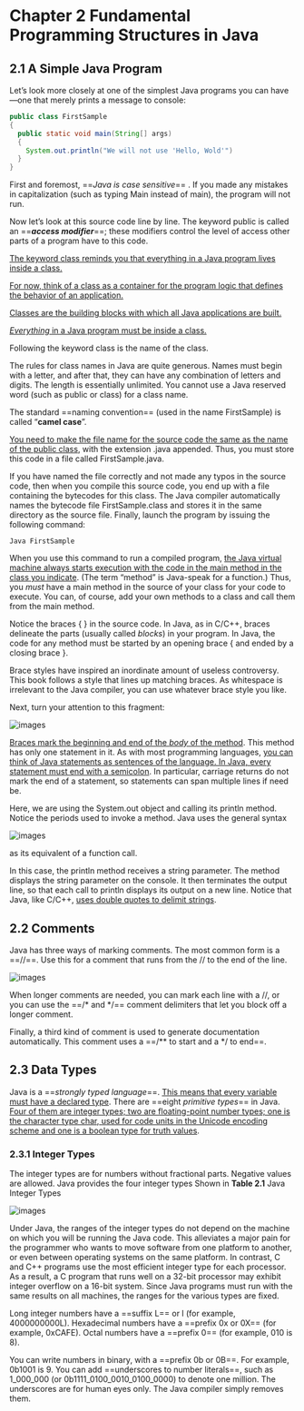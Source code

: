 # Chapter 2 Fundamental Programming Structures in Java

## 2.1 A Simple Java Program

Let’s look more closely at one of the simplest Java programs you can have—one that merely prints a message to console:

``````java
public class FirstSample
{
  public static void main(String[] args)
  {
    System.out.println("We will not use 'Hello, Wold'")
  }
}
``````

First and foremost, ==*Java is case sensitive*== . If you made any mistakes in capitalization (such as typing Main instead of main), the program will not run.



Now let’s look at this source code line by line. The keyword public is called an ==***access modifier***==; these modifiers control the level of access other parts of a program have to this code. 



<u>The keyword class reminds you that everything in a Java program lives inside a class.</u>

<u>For now, think of a class as a container for the program logic that defines the behavior of an application.</u> 

<u>Classes are the building blocks with which all Java applications are built.</u>

<u>*Everything* in a Java program must be inside a class.</u>



Following the keyword class is the name of the class. 

The rules for class names in Java are quite generous. Names must begin with a letter, and after that, they can have any combination of letters and digits. The length is essentially unlimited. You cannot use a Java reserved word (such as public or class) for a class name.

The standard ==naming convention== (used in the name FirstSample) is called “**camel case**”.



<u>You need to make the file name for the source code the same as the name of the public class</u>, with the extension .java appended. Thus, you must store this code in a file called FirstSample.java.



If you have named the file correctly and not made any typos in the source code, then when you compile this source code, you end up with a file containing the bytecodes for this class. The Java compiler automatically names the bytecode file FirstSample.class and stores it in the same directory as the source file. Finally, launch the program by issuing the following command:

``````shell
Java FirstSample
``````

When you use this command to run a compiled program, <u>the Java virtual machine always starts execution with the code in the main method in the class you indicate</u>. (The term “method” is Java-speak for a function.) Thus, you *must* have a main method in the source of your class for your code to execute. You can, of course, add your own methods to a class and call them from the main method. 

Notice the braces { } in the source code. In Java, as in C/C++, braces delineate the parts (usually called *blocks*) in your program. In Java, the code for any method must be started by an opening brace { and ended by a closing brace }.

Brace styles have inspired an inordinate amount of useless controversy. This book follows a style that lines up matching braces. As whitespace is irrelevant to the Java compiler, you can use whatever brace style you like.

Next, turn your attention to this fragment:

![images](https://learning.oreilly.com/api/v2/epubs/urn:orm:book:9788119896257/files/images/img_p64-2.png)



<u>Braces mark the beginning and end of the *body* of the method</u>. This method has only one statement in it. As with most programming languages, <u>you can think of Java statements as sentences of the language. In Java, every statement must end with a semicolon</u>. In particular, carriage returns do not mark the end of a statement, so statements can span multiple lines if need be.

Here, we are using the System.out object and calling its println method. Notice the periods used to invoke a method. Java uses the general syntax

![images](https://learning.oreilly.com/api/v2/epubs/urn:orm:book:9788119896257/files/images/img_p65-1.png)



as its equivalent of a function call.

In this case, the println method receives a string parameter. The method displays the string parameter on the console. It then terminates the output line, so that each call to println displays its output on a new line. Notice that Java, like C/C++, <u>uses double quotes to delimit strings</u>.

## 2.2 Comments

Java has three ways of marking comments. The most common form is a ==//==. Use this for a comment that runs from the // to the end of the line.

![images](https://learning.oreilly.com/api/v2/epubs/urn:orm:book:9788119896257/files/images/img_p65-3.png)



When longer comments are needed, you can mark each line with a //, or you can use the ==/* and */== comment delimiters that let you block off a longer comment.

Finally, a third kind of comment is used to generate documentation automatically. This comment uses a ==/** to start and a */ to end==. 

## 2.3 Data Types

Java is a ==*strongly typed language*==. <u>This means that every variable must have a declared type</u>. There are ==eight *primitive types*== in Java. <u>Four of them are integer types; two are floating-point number types; one is the character type char, used for code units in the Unicode encoding scheme  and one is a boolean type for truth values</u>.

### 2.3.1 Integer Types

The integer types are for numbers without fractional parts. Negative values are allowed. Java provides the four integer types  Shown in **Table 2.1** Java Integer Types

![images](https://learning.oreilly.com/api/v2/epubs/urn:orm:book:9788119896257/files/images/img_p67.png)

Under Java, the ranges of the integer types do not depend on the machine on which you will be running the Java code. This alleviates a major pain for the programmer who wants to move software from one platform to another, or even between operating systems on the same platform. In contrast, C and C++ programs use the most efficient integer type for each processor. As a result, a C program that runs well on a 32-bit processor may exhibit integer overflow on a 16-bit system. Since Java programs must run with the same results on all machines, the ranges for the various types are fixed.

Long integer numbers have a ==suffix L== or l (for example, 4000000000L). Hexadecimal numbers have a ==prefix 0x or 0X== (for example, 0xCAFE). Octal numbers have a ==prefix 0== (for example, 010 is 8).

You can write numbers in binary, with a ==prefix 0b or 0B==. For example, 0b1001 is 9. You can add ==underscores to number literals==, such as 1_000_000 (or 0b1111_0100_0010_0100_0000) to denote one million. The underscores are for human eyes only. The Java compiler simply removes them.

